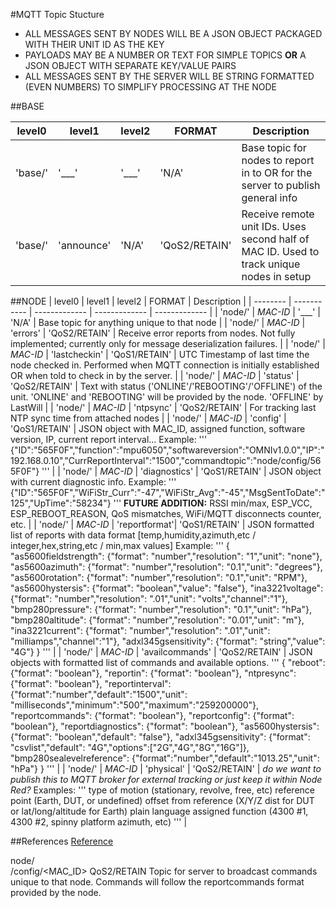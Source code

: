 #MQTT Topic Stucture

+ ALL MESSAGES SENT BY NODES WILL BE A JSON OBJECT PACKAGED WITH THEIR UNIT ID AS THE KEY
+ PAYLOADS MAY BE A NUMBER OR TEXT FOR SIMPLE TOPICS **OR** A JSON OBJECT WITH SEPARATE KEY/VALUE PAIRS
+ ALL MESSAGES SENT BY THE SERVER WILL BE STRING FORMATTED (EVEN NUMBERS) TO SIMPLIFY PROCESSING AT THE NODE

##BASE

| level0   | level1      | level2        | FORMAT        | Description |
| -------- | ----------- | ------------- | ------------- | ------------- |
| 'base/'  | '___'       | '___'         | 'N/A'         | Base topic for nodes to report in to OR for the server to publish general info           |
| 'base/'  | 'announce'  | 'N/A'         | 'QoS2/RETAIN' | Receive remote unit IDs. Uses second half of MAC ID. Used to track unique nodes in setup |

 
##NODE
| level0   | level1        | level2        | FORMAT        | Description |
| -------- | -----------   | ------------- | ------------- | ------------- |
| 'node/'  | _MAC-ID_      | '___'         | 'N/A'         | Base topic for anything unique to that node           |
| 'node/'  | _MAC-ID_      | 'errors'      | 'QoS2/RETAIN' | Receive error reports from nodes. Not fully implemented; currently only for message deserialization failures. |
| 'node/'  | _MAC-ID_      | 'lastcheckin' | 'QoS1/RETAIN' | UTC Timestamp of last time the node checked in. Performed when MQTT connection is initially established OR when told to check in by the server. |
| 'node/'  | _MAC-ID_      | 'status'      | 'QoS2/RETAIN' | Text with status ('ONLINE'/'REBOOTING'/'OFFLINE') of the unit. 'ONLINE' and 'REBOOTING' will be provided by the node. 'OFFLINE' by LastWill |
| 'node/'  | _MAC-ID_      | 'ntpsync'     | 'QoS2/RETAIN' | For tracking last NTP sync time from attached nodes |
| 'node/'  | _MAC-ID_      | 'config'      | 'QoS1/RETAIN' | JSON object with MAC_ID, assigned function, software version, IP, current report interval... Example: 
                                                             '''
                                                             {"ID":"565F0F","function":"mpu6050","softwareversion":"OMNIv1.0.0","IP":"192.168.0.10","CurrReportInterval":"1500","commandtopic":"node/config/565F0F"}
                                                             ''' |
| 'node/'  | _MAC-ID_      | 'diagnostics' | 'QoS1/RETAIN' | JSON object with current diagnostic info. Example: 
                                                             '''
                                                             {"ID":"565F0F","WiFiStr_Curr":"-47","WiFiStr_Avg":"-45","MsgSentToDate":"125","UpTime":"58234"}
                                                             '''
                                                             **FUTURE ADDITION:** RSSI min/max, ESP_VCC, ESP_REBOOT_REASON, QoS mismatches, WiFi/MQTT disconnects counter, etc. |
| 'node/'  | _MAC-ID_      | 'reportformat'| 'QoS1/RETAIN' | JSON formatted list of reports with data format [temp,humidity,azimuth,etc / integer,hex,string,etc / min,max values] Example: 
                                                             '''
                                                             {
                                                              "as5600fieldstrength": {"format": "number","resolution": "1","unit": "none"},
                                                              "as5600azimuth": {"format": "number","resolution": "0.1","unit": "degrees"},
                                                              "as5600rotation": {"format": "number","resolution": "0.1","unit": "RPM"},
                                                              "as5600hystersis": {"format": "boolean","value": "false"},
                                                              "ina3221voltage": {"format": "number","resolution": ".01","unit": "volts","channel":"1"},
                                                              "bmp280pressure": {"format": "number","resolution": "0.1","unit": "hPa"},
                                                              "bmp280altitude": {"format": "number","resolution": "0.01","unit": "m"},
                                                              "ina3221current": {"format": "number","resolution": ".01","unit": "milliamps","channel":"1"},
                                                              "adxl345gsensitivity": {"format": "string","value": "4G"}
                                                             }
                                                             ''' |
| 'node/'  | _MAC-ID_      | 'availcommands' | 'QoS2/RETAIN' | JSON objects with formatted list of commands and available options.
                                                             '''
                                                             {
                                                               "reboot": {"format": "boolean"},
                                                               "reportin": {"format": "boolean"},
                                                               "ntpresync": {"format": "boolean"},
                                                               "reportinterval": {"format":"number","default":"1500","unit": "milliseconds","minimum":"500","maximum":"259200000"},
                                                               "reportcommands": {"format": "boolean"},
                                                               "reportconfig": {"format": "boolean"},
                                                               "reportdiagnostics": {"format": "boolean"},
                                                               "as5600hystersis": {"format": "boolean","default": "false"},
                                                               "adxl345gsensitivity": {"format": "csvlist","default": "4G","options":["2G","4G","8G","16G"]},
                                                               "bmp280sealevelreference": {"format":"number","default":"1013.25","unit": "hPa"}
                                                              }
                                                              '''    |
| 'node/'  | _MAC-ID_      | 'physical'      | 'QoS2/RETAIN' | _do we want to publish this to MQTT broker for external tracking or just keep it within Node Red?_ Examples:
                                                               '''
                                                               type of motion (stationary, revolve, free, etc)
                                                               reference point (Earth, DUT, or undefined)
                                                               offset from reference (X/Y/Z dist for DUT or lat/long/altitude for Earth)
                                                               plain language assigned function (4300 #1, 4300 #2, spinny platform azimuth, etc)
                                                               ''' |


##References
[Reference]([https://pages.github.com/](https://github.com/node-red/node-red/wiki/Node-msg-Conventions))




node/					
    /config/<MAC_ID>	QoS2/RETAIN	Topic for server to broadcast commands unique to that node. Commands will follow the reportcommands format provided by the node.

					
